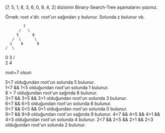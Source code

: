 [7, 5, 1, 8, 3, 6, 0, 9, 4, 2] dizisinin Binary-Search-Tree aşamalarını yazınız.

Örnek: root x'dir. root'un sağından y bulunur. Solunda z bulunur vb.


            7
          /   \     
         5      8   
       /  \      \
      1    6      9
    /  \
   0    3
       /  \
      2    4    

root=7 olsun

5<7               olduğundan root'un solunda 5 bulunur.                                          
1<7 && 1<5                 olduğundan root'un solunda 1 bulunur.          
8 > 7                      olduğundan root'un sağında 8 bulunur.                            
3<7 && 3<5 && 3>1          olduğundan root'un solunda 3 bulunur.      
6<7 && 6>5                 olduğundan root'un solunda 6 bulunur.  
0<7 && 0<5 && 0<1          olduğundan root'un solunda 0 bulunur.  
9>7 && 9>8                 olduğundan root'un sağında 9 bulunur.
4<7 && 4<5 && 4>1 && 4>3   olduğundan root'un solunda 4 bulunur.
2<7 && 2<5 && 2>1 && 2<3   olduğundan root'un solunda 2 bulunur.                 
                         
                                                                       
